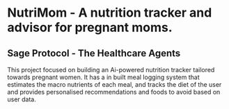 # NutriMom - A nutrition tracker and advisor for pregnant moms.
## Sage Protocol - The Healthcare Agents

This project focused on building an Ai-powered nutrition tracker tailored towards pregnant women.
It has a in built meal logging system that estimates the macro nutrients of each meal, and tracks the diet of the user and provides personalised recommendations and foods to avoid based on user data.
